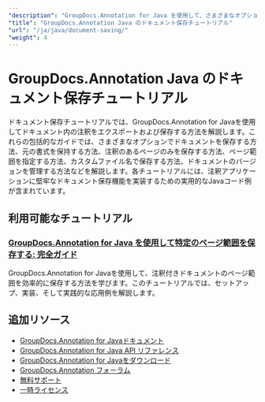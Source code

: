 ```yaml
---
"description": "GroupDocs.Annotation for Java を使用して、さまざまなオプションで注釈付きドキュメントを保存するための完全なチュートリアル。"
"title": "GroupDocs.Annotation Java のドキュメント保存チュートリアル"
"url": "/ja/java/document-saving/"
"weight": 4
---
```


# GroupDocs.Annotation Java のドキュメント保存チュートリアル

ドキュメント保存チュートリアルでは、GroupDocs.Annotation for Javaを使用してドキュメント内の注釈をエクスポートおよび保存する方法を解説します。これらの包括的なガイドでは、さまざまなオプションでドキュメントを保存する方法、元の書式を保持する方法、注釈のあるページのみを保存する方法、ページ範囲を指定する方法、カスタムファイル名で保存する方法、ドキュメントのバージョンを管理する方法などを解説します。各チュートリアルには、注釈アプリケーションに堅牢なドキュメント保存機能を実装するための実用的なJavaコード例が含まれています。

## 利用可能なチュートリアル

### [GroupDocs.Annotation for Java を使用して特定のページ範囲を保存する: 完全ガイド](./groupdocs-annotation-java-save-specific-page-range/)
GroupDocs.Annotation for Javaを使用して、注釈付きドキュメントのページ範囲を効率的に保存する方法を学びます。このチュートリアルでは、セットアップ、実装、そして実践的な応用例を解説します。

## 追加リソース

- [GroupDocs.Annotation for Javaドキュメント](https://docs.groupdocs.com/annotation/java/)
- [GroupDocs.Annotation for Java API リファレンス](https://reference.groupdocs.com/annotation/java/)
- [GroupDocs.Annotation for Javaをダウンロード](https://releases.groupdocs.com/annotation/java/)
- [GroupDocs.Annotation フォーラム](https://forum.groupdocs.com/c/annotation)
- [無料サポート](https://forum.groupdocs.com/)
- [一時ライセンス](https://purchase.groupdocs.com/temporary-license/)